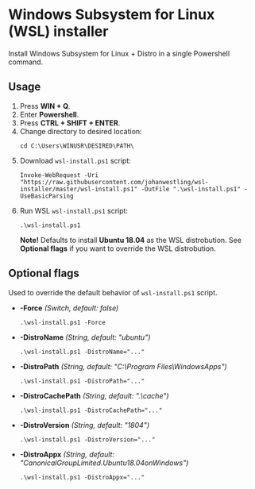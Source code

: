 # Windows Subsystem for Linux (WSL) installer
Install Windows Subsystem for Linux + Distro in a single Powershell command.

## Usage

1. Press **WIN + Q**.
1. Enter **Powershell**.
1. Press **CTRL + SHIFT + ENTER**.
1. Change directory to desired location:
    ```
    cd C:\Users\WINUSR\DESIRED\PATH\
    ```
1. Download ```wsl-install.ps1``` script:
    ```
    Invoke-WebRequest -Uri "https://raw.githubusercontent.com/johanwestling/wsl-installer/master/wsl-install.ps1" -OutFile ".\wsl-install.ps1" -UseBasicParsing
    ```
1. Run WSL ```wsl-install.ps1``` script:
    ```
    .\wsl-install.ps1
    ```
    **Note!** Defaults to install **Ubuntu 18.04** as the WSL distrobution. See **Optional flags** if you want to override the WSL distrobution.

## Optional flags

Used to override the default behavior of ```wsl-install.ps1``` script.

* **-Force** 
    _(Switch, default: false)_
    ```
    .\wsl-install.ps1 -Force
    ```
* **-DistroName** 
    _(String, default: "ubuntu")_
    ```
    .\wsl-install.ps1 -DistroName="..."
    ```
* **-DistroPath** 
    _(String, default: "C:\Program Files\WindowsApps")_
    ```
    .\wsl-install.ps1 -DistroPath="..."
    ```
* **-DistroCachePath** 
    _(String, default: ".\cache")_
    ```
    .\wsl-install.ps1 -DistroCachePath="..."
    ```
* **-DistroVersion** 
    _(String, default: "1804")_
    ```
    .\wsl-install.ps1 -DistroVersion="..."
    ```
* **-DistroAppx** 
    _(String, default: "CanonicalGroupLimited.Ubuntu18.04onWindows")_
    ```
    .\wsl-install.ps1 -DistroAppx="..."
    ```
